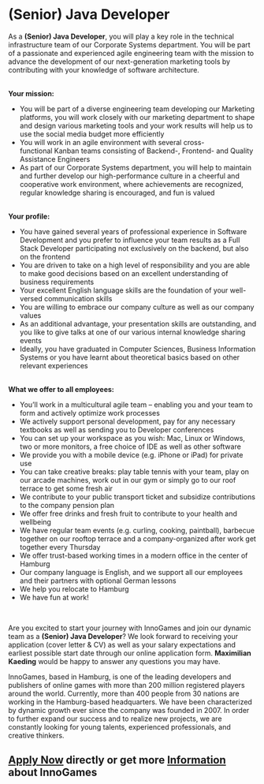 <h1>(Senior) Java Developer</h1>
<p>As&nbsp;a <strong>(Senior)&nbsp;</strong><strong>Java Developer</strong>, you will play a key role&nbsp;in&nbsp;the&nbsp;technical infrastructure&nbsp;team of&nbsp;our Corporate Systems department.&nbsp;You will&nbsp;be part of a&nbsp;passionate and experienced agile engineering team with the mission to advance the development of our next-generation marketing tools by contributing with your knowledge of software architecture.&nbsp;</p><p><strong><br />Your mission:</strong>&nbsp;</p><ul><li>You will&nbsp;be part of a&nbsp;diverse engineering team developing our Marketing platforms, you will work closely with our marketing department to shape and design various marketing tools and your work results will help us to use the social media budget more efficiently</li><li>You will work in an agile environment with&nbsp;several&nbsp;cross-functional&nbsp;Kanban teams&nbsp;consisting of Backend-, Frontend- and Quality Assistance Engineers</li><li>As part of&nbsp;our&nbsp;Corporate Systems department,&nbsp;you will&nbsp;help to&nbsp;maintain and further develop our&nbsp;high-performance culture&nbsp;in a&nbsp;cheerful and cooperative&nbsp;work&nbsp;environment, where&nbsp;achievements&nbsp;are recognized, regular knowledge&nbsp;sharing&nbsp;is&nbsp;encouraged,&nbsp;and fun&nbsp;is valued</li></ul><p><strong><br />Your profile:</strong>&nbsp;</p><ul><li>You have gained several years of professional experience in Software Development and you prefer to influence your team results as a Full Stack Developer participating not exclusively on the backend, but also on the frontend</li><li>You are driven to take on a high level of responsibility and you are able to make good decisions based on an excellent understanding of business requirements</li><li>Your excellent English language skills are the foundation of your well-versed communication skills</li><li>You are willing to embrace our company culture as well as our company values</li><li>As an additional advantage, your&nbsp;presentation&nbsp;skills are&nbsp;outstanding,&nbsp;and you like to give talks&nbsp;at one of our various internal knowledge sharing events</li><li>Ideally, you have graduated in Computer Sciences, Business Information Systems or you have learnt about theoretical basics based on other relevant experiences</li></ul><p><strong><br />What we offer to all employees:</strong>&nbsp;</p><ul><li>You&rsquo;ll work in a multicultural&nbsp;agile team&nbsp;&ndash; enabling you and your team to form and actively optimize work processes&nbsp;</li><li>We actively support personal development, pay for any necessary textbooks as well as sending you to Developer conferences&nbsp;</li><li>You can set up your workspace as you wish:&nbsp;Mac,&nbsp;Linux&nbsp;or Windows, two or more monitors, a free choice of IDE as well as other software&nbsp;</li><li>We provide you with a mobile device (e.g. iPhone or iPad) for private use</li><li>You can take creative breaks: play table tennis with your team, play on our arcade machines, work out in our gym or simply go to our roof terrace to get some fresh air</li><li>We contribute to your public transport ticket and subsidize contributions to the company pension plan</li><li>We offer free drinks and fresh fruit to contribute to your health and wellbeing</li><li>We have regular team events (e.g. curling, cooking, paintball), barbecue together on our rooftop terrace and a company-organized&nbsp;after work get together every Thursday</li><li>We offer&nbsp;trust-based working times&nbsp;in a modern office in the center of Hamburg</li><li>Our company language is English,&nbsp;and&nbsp;we support all our employees and their partners with optional German&nbsp;lessons</li><li>We help you relocate to Hamburg</li><li>We have fun at work!</li></ul><br /><p>Are you excited to start your journey with InnoGames and join our dynamic team as a<span>&nbsp;</span><strong>(Senior) Java Developer</strong>? We look forward to receiving your application (cover letter &amp; CV) as well as your salary expectations and earliest possible start date through our online application form.<span>&nbsp;</span><strong>Maximilian Kaeding</strong><span>&nbsp;</span>would be happy to answer any questions you may have.</p><p>InnoGames, based in Hamburg, is one of the leading developers and publishers of online games with more than 200 million registered players around the world. Currently, more than 400 people from 30 nations are working in the Hamburg-based headquarters. We have been characterized by dynamic growth ever since the company was founded in 2007. In order to further expand our success and to realize new projects, we are constantly looking for young talents, experienced professionals, and creative thinkers.</p>

<h2><a href="https://jobs.jobvite.com/careers/innogames/job//oyl4bfwS/apply?__jvst=Job+Board&__jvsd=github_jobs_repo">Apply Now</a> directly or get more <a href="https://www.innogames.com/career/detail/job/-senior-java-developer/?s=github_jobs_repo">Information</a> about InnoGames</h2>